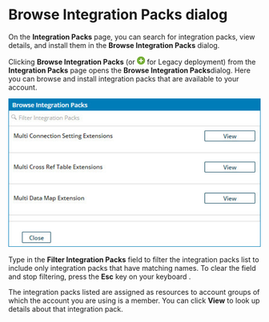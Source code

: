 # Browse Integration Packs dialog

<head>
  <meta name="guidename" content="Integration"/>
  <meta name="context" content="GUID-9f881ce7-df46-4e5f-9449-e3a5e90805a6"/>
</head>

On the **Integration Packs** page, you can search for integration packs, view details, and install them in the **Browse Integration Packs** dialog.

Clicking **Browse Integration Packs** \(or ![Browse Integration Packs button.](../Images/main-ic-plus-sign-white-in-green-circle-16_4dc8c5f3-e893-4aef-ade2-0b7afe9476c1.jpg) for Legacy deployment\) from the **Integration Packs** page opens the **Browse Integration Packs**dialog. Here you can browse and install integration packs that are available to your account.

![Browse Integration Packs dialog.](../Images/deploy-db-browse-integration-packs.jpg)

Type in the **Filter Integration Packs** field to filter the integration packs list to include only integration packs that have matching names. To clear the field and stop filtering, press the **Esc** key on your keyboard .

The integration packs listed are assigned as resources to account groups of which the account you are using is a member. You can click **View** to look up details about that integration pack.
